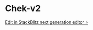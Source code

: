 # Chek-v2

[Edit in StackBlitz next generation editor ⚡️](https://stackblitz.com/~/github.com/SecteurA/Chek-v2)
